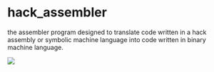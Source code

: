# hack_assembler

the assembler program designed to translate code written in a hack assembly or symbolic machine language into code written in binary machine language.

![](https://user-images.githubusercontent.com/3625244/67094945-7a087b80-f1bd-11e9-9f01-2dc2941c422b.gif)
